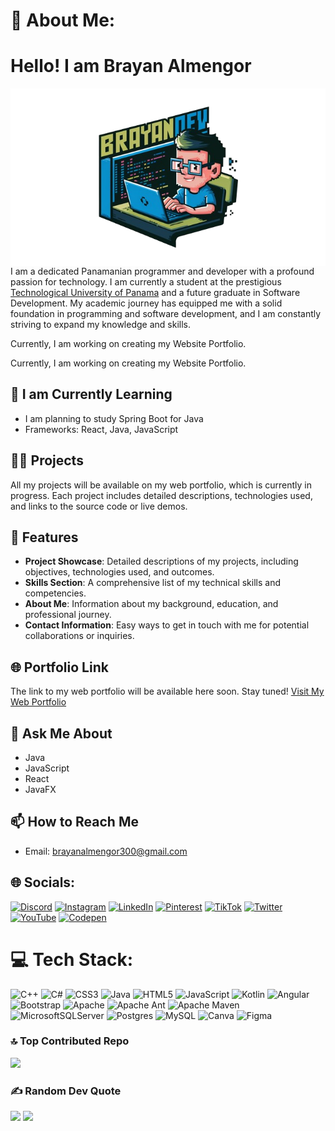 # 💫 About Me: 

# Hello! I am Brayan Almengor 

<img src="/imagedev2.png" alt="My Image" style="float: right; width: 600px; margin-left: 20px;" />

<p>I am a dedicated Panamanian programmer and developer with a profound passion for technology. I am currently a student at the prestigious <a href="https://www.utp.ac.pa/">Technological University of Panama</a> and a future graduate in Software Development. My academic journey has equipped me with a solid foundation in programming and software development, and I am constantly striving to expand my knowledge and skills.</p>

<p>Currently, I am working on creating my Website Portfolio.</p>



Currently, I am working on creating my Website Portfolio.

## 🌱 I am Currently Learning
- I am planning to study Spring Boot for Java
- Frameworks: React, Java, JavaScript

## 👨‍💻 Projects

All my projects will be available on my web portfolio, which is currently in progress. Each project includes detailed descriptions, technologies used, and links to the source code or live demos.

## 🌟 Features

- **Project Showcase**: Detailed descriptions of my projects, including objectives, technologies used, and outcomes.
- **Skills Section**: A comprehensive list of my technical skills and competencies.
- **About Me**: Information about my background, education, and professional journey.
- **Contact Information**: Easy ways to get in touch with me for potential collaborations or inquiries.

## 🌐 Portfolio Link

The link to my web portfolio will be available here soon. Stay tuned!
[Visit My Web Portfolio](https://brayandevpty.netlify.app/) 

## 💬 Ask Me About

- Java 
- JavaScript
- React
- JavaFX 
## 📫 How to Reach Me

- Email: brayanalmengor300@gmail.com



## 🌐 Socials:
[![Discord](https://img.shields.io/badge/Discord-%237289DA.svg?logo=discord&logoColor=white)](https://discord.gg/Bryan.DEV) [![Instagram](https://img.shields.io/badge/Instagram-%23E4405F.svg?logo=Instagram&logoColor=white)](https://instagram.com/aabjtecno) [![LinkedIn](https://img.shields.io/badge/LinkedIn-%230077B5.svg?logo=linkedin&logoColor=white)](https://linkedin.com/in/brayan-almengor) [![Pinterest](https://img.shields.io/badge/Pinterest-%23E60023.svg?logo=Pinterest&logoColor=white)](https://pinterest.com/brayanalmengor300) [![TikTok](https://img.shields.io/badge/TikTok-%23000000.svg?logo=TikTok&logoColor=white)](https://tiktok.com/@aabj_cx) [![Twitter](https://img.shields.io/badge/Twitter-%231DA1F2.svg?logo=Twitter&logoColor=white)](https://twitter.com/brayanalmengor0) [![YouTube](https://img.shields.io/badge/YouTube-%23FF0000.svg?logo=YouTube&logoColor=white)](https://youtube.com/@brayantecno) [![Codepen](https://img.shields.io/badge/Codepen-000000?style=for-the-badge&logo=codepen&logoColor=white)](https://codepen.io/brayanalmengor04) 

# 💻 Tech Stack:
![C++](https://img.shields.io/badge/c++-%2300599C.svg?style=for-the-badge&logo=c%2B%2B&logoColor=white) ![C#](https://img.shields.io/badge/c%23-%23239120.svg?style=for-the-badge&logo=c-sharp&logoColor=white) ![CSS3](https://img.shields.io/badge/css3-%231572B6.svg?style=for-the-badge&logo=css3&logoColor=white) ![Java](https://img.shields.io/badge/java-%23ED8B00.svg?style=for-the-badge&logo=java&logoColor=white) ![HTML5](https://img.shields.io/badge/html5-%23E34F26.svg?style=for-the-badge&logo=html5&logoColor=white) ![JavaScript](https://img.shields.io/badge/javascript-%23323330.svg?style=for-the-badge&logo=javascript&logoColor=%23F7DF1E) ![Kotlin](https://img.shields.io/badge/kotlin-%230095D5.svg?style=for-the-badge&logo=kotlin&logoColor=white) ![Angular](https://img.shields.io/badge/angular-%23DD0031.svg?style=for-the-badge&logo=angular&logoColor=white) ![Bootstrap](https://img.shields.io/badge/bootstrap-%23563D7C.svg?style=for-the-badge&logo=bootstrap&logoColor=white) ![Apache](https://img.shields.io/badge/apache-%23D42029.svg?style=for-the-badge&logo=apache&logoColor=white) ![Apache Ant](https://img.shields.io/badge/Apache%20Ant-A81C7D?style=for-the-badge&logo=Apache%20Ant&logoColor=white) ![Apache Maven](https://img.shields.io/badge/Apache%20Maven-C71A36?style=for-the-badge&logo=Apache%20Maven&logoColor=white) ![MicrosoftSQLServer](https://img.shields.io/badge/Microsoft%20SQL%20Sever-CC2927?style=for-the-badge&logo=microsoft%20sql%20server&logoColor=white) ![Postgres](https://img.shields.io/badge/postgres-%23316192.svg?style=for-the-badge&logo=postgresql&logoColor=white) ![MySQL](https://img.shields.io/badge/mysql-%2300f.svg?style=for-the-badge&logo=mysql&logoColor=white) ![Canva](https://img.shields.io/badge/Canva-%2300C4CC.svg?style=for-the-badge&logo=Canva&logoColor=white) 	![Figma](https://img.shields.io/badge/figma-%23F24E1E.svg?style=for-the-badge&logo=figma&logoColor=white)


### 🔝 Top Contributed Repo
![](https://github-contributor-stats.vercel.app/api?username=brayanalmengor04&limit=5&theme=radical&combine_all_yearly_contributions=true)

### ✍️ Random Dev Quote
![](https://quotes-github-readme.vercel.app/api?type=horizontal&theme=radical)
[![](https://visitcount.itsvg.in/api?id=brayanalmengor04&icon=2&color=5)](https://visitcount.itsvg.in)

<!-- Proudly created with GPRM ( https://gprm.itsvg.in ) -->
